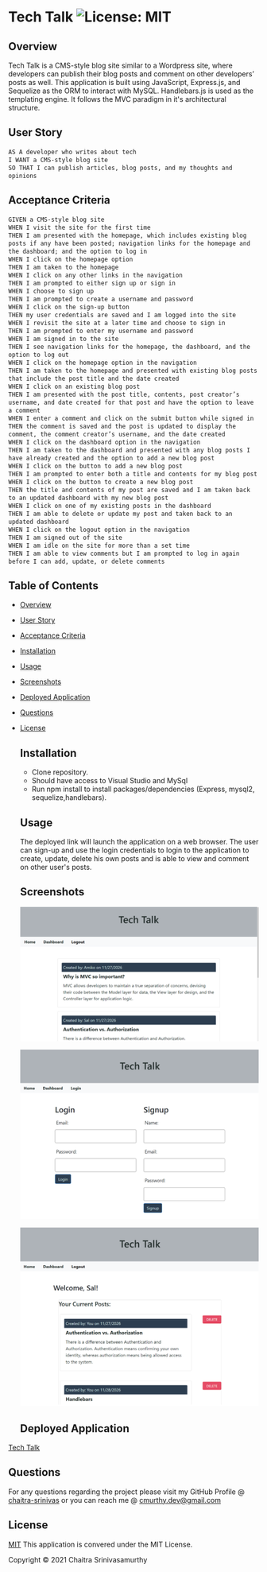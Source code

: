 # Tech Talk ![License: MIT](https://img.shields.io/badge/License-MIT-yellow.svg)

## Overview

Tech Talk is a CMS-style blog site similar to a Wordpress site, where developers can publish their blog posts and comment on other developers’ posts as well. This application is built using JavaScript, Express.js, and Sequelize as the ORM to interact with MySQL. Handlebars.js is used as the templating engine. It follows the MVC paradigm in it's architectural structure.

## User Story

```
AS A developer who writes about tech
I WANT a CMS-style blog site
SO THAT I can publish articles, blog posts, and my thoughts and opinions

```

## Acceptance Criteria

```
GIVEN a CMS-style blog site
WHEN I visit the site for the first time
THEN I am presented with the homepage, which includes existing blog posts if any have been posted; navigation links for the homepage and the dashboard; and the option to log in
WHEN I click on the homepage option
THEN I am taken to the homepage
WHEN I click on any other links in the navigation
THEN I am prompted to either sign up or sign in
WHEN I choose to sign up
THEN I am prompted to create a username and password
WHEN I click on the sign-up button
THEN my user credentials are saved and I am logged into the site
WHEN I revisit the site at a later time and choose to sign in
THEN I am prompted to enter my username and password
WHEN I am signed in to the site
THEN I see navigation links for the homepage, the dashboard, and the option to log out
WHEN I click on the homepage option in the navigation
THEN I am taken to the homepage and presented with existing blog posts that include the post title and the date created
WHEN I click on an existing blog post
THEN I am presented with the post title, contents, post creator’s username, and date created for that post and have the option to leave a comment
WHEN I enter a comment and click on the submit button while signed in
THEN the comment is saved and the post is updated to display the comment, the comment creator’s username, and the date created
WHEN I click on the dashboard option in the navigation
THEN I am taken to the dashboard and presented with any blog posts I have already created and the option to add a new blog post
WHEN I click on the button to add a new blog post
THEN I am prompted to enter both a title and contents for my blog post
WHEN I click on the button to create a new blog post
THEN the title and contents of my post are saved and I am taken back to an updated dashboard with my new blog post
WHEN I click on one of my existing posts in the dashboard
THEN I am able to delete or update my post and taken back to an updated dashboard
WHEN I click on the logout option in the navigation
THEN I am signed out of the site
WHEN I am idle on the site for more than a set time
THEN I am able to view comments but I am prompted to log in again before I can add, update, or delete comments

```

## Table of Contents

- [Overview](#overview)
- [User Story](#user-story)
- [Acceptance Criteria](#acceptance-criteria)
- [Installation](#installation)
- [Usage](#usage)
- [Screenshots](#screenshots)
- [Deployed Application](#deployed-application)
- [Questions](#questions)
- [License](#license)

  ## Installation

  - Clone repository.
  - Should have access to Visual Studio and MySql
  - Run npm install to install packages/dependencies (Express, mysql2, sequelize,handlebars).

  ## Usage

  The deployed link will launch the application on a web browser. The user can sign-up and use the login credentials to login to the application to create, update, delete his own posts and is able to view and comment on other user's posts.

  ## Screenshots

  ![Home page](/public/assets/homepage.png)

  ![Login page](/public/assets/loginpage.png)
  
  ![Dashboard](/public/assets/dashboard.png)
 
 
  ## Deployed Application
 [Tech Talk](https://tech-talk-21.herokuapp.com/)

  ## Questions

  For any questions regarding the project please visit my
  GitHub Profile @
  [chaitra-srinivas](https://github.com/dfdfgfd)
  or you can reach me @ cmurthy.dev@gmail.com

  ## License

  [MIT](https://opensource.org/licenses/MIT)
  This application is convered under the MIT License.

  Copyright © 2021 Chaitra Srinivasamurthy
